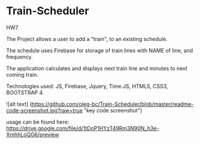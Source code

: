 # Train-Scheduler
HW7


The Project allows a user to add a "train", to an existing schedule.

The schedule uses Firebase for storage of train lines with NAME of line, and frequency.

The application calculates and displays next train line and minutes to next coming train.

Technologies used:  JS, Firebase, Jquery, Time.JS, HTML5, CSS3, BOOTSTRAP 4.


![alt text] (https://github.com/oleg-bc/Train-Scheduler/blob/master/readme-code-screenshot.jpg?raw=true "key code screenshot")

usage can be found here: https://drive.google.com/file/d/1tDoP1HYzT49Rm3N90N_h3e-XmhhLoQG6/preview
